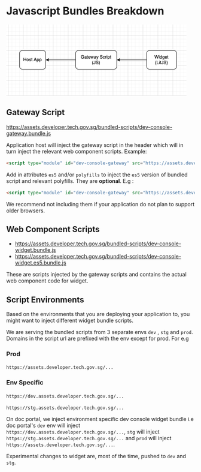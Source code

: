 # Javascript Bundles Breakdown

![Gateway Script Flow](../../assets/gateway-script-flow.png)

## Gateway Script

https://assets.developer.tech.gov.sg/bundled-scripts/dev-console-gateway.bundle.js

Application host will inject the gateway script in the header which will in turn inject the relevant web component scripts. Example:

```html
<script type="module" id="dev-console-gateway" src="https://assets.developer.tech.gov.sg/bundled-scripts/dev-console-gateway.bundle.js"></script> 
```
Add in attributes ```es5``` and/or ```polyfills``` to inject the ```es5``` version of bundled script and relevant polyfills. They are **optional**. E.g :

```html
<script type="module" id="dev-console-gateway" src="https://assets.developer.tech.gov.sg/bundled-scripts/dev-console-gateway.bundle.js" es5 polyfills></script> 
```
We recommend not including them if your application do not plan to support older browsers.

## Web Component Scripts
- https://assets.developer.tech.gov.sg/bundled-scripts/dev-console-widget.bundle.js
- https://assets.developer.tech.gov.sg/bundled-scripts/dev-console-widget.es5.bundle.js

These are scripts injected by the gateway scripts and contains the actual web component code for widget.

## Script Environments

Based on the environments that you are deploying your application to, you might want to inject different widget bundle scripts.

We are serving the bundled scripts from 3 separate envs `dev` , `stg` and `prod`. Domains in the script url are prefixed with the env except for prod. For e.g

### Prod
`https://assets.developer.tech.gov.sg/...`

### Env Specific
`https://dev.assets.developer.tech.gov.sg/...`

`https://stg.assets.developer.tech.gov.sg/...`

On doc portal, we inject environment specific dev console widget bundle i.e doc portal's `dev` env will inject `https://dev.assets.developer.tech.gov.sg/...`, `stg` will inject `https://stg.assets.developer.tech.gov.sg/...` and `prod` will inject `https://assets.developer.tech.gov.sg/...`.

Experimental changes to widget are, most of the time, pushed to `dev` and `stg`.